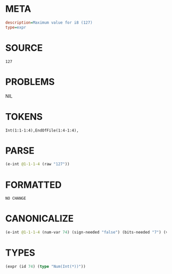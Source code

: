 # META
~~~ini
description=Maximum value for i8 (127)
type=expr
~~~
# SOURCE
~~~roc
127
~~~
# PROBLEMS
NIL
# TOKENS
~~~zig
Int(1:1-1:4),EndOfFile(1:4-1:4),
~~~
# PARSE
~~~clojure
(e-int @1-1-1-4 (raw "127"))
~~~
# FORMATTED
~~~roc
NO CHANGE
~~~
# CANONICALIZE
~~~clojure
(e-int @1-1-1-4 (num-var 74) (sign-needed "false") (bits-needed "7") (value "127") (id 74))
~~~
# TYPES
~~~clojure
(expr (id 74) (type "Num(Int(*))"))
~~~
